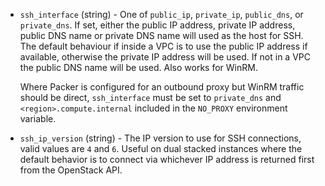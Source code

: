 <!-- Code generated from the comments of the SSHInterface struct in helper/communicator/config.go; DO NOT EDIT MANUALLY -->

-   `ssh_interface` (string) - One of `public_ip`, `private_ip`, `public_dns`, or `private_dns`. If
    set, either the public IP address, private IP address, public DNS name
    or private DNS name will used as the host for SSH. The default behaviour
    if inside a VPC is to use the public IP address if available, otherwise
    the private IP address will be used. If not in a VPC the public DNS name
    will be used. Also works for WinRM.
    
    Where Packer is configured for an outbound proxy but WinRM traffic
    should be direct, `ssh_interface` must be set to `private_dns` and
    `<region>.compute.internal` included in the `NO_PROXY` environment
    variable.
    
-   `ssh_ip_version` (string) - The IP version to use for SSH connections, valid values are `4` and `6`.
    Useful on dual stacked instances where the default behavior is to
    connect via whichever IP address is returned first from the OpenStack
    API.
    